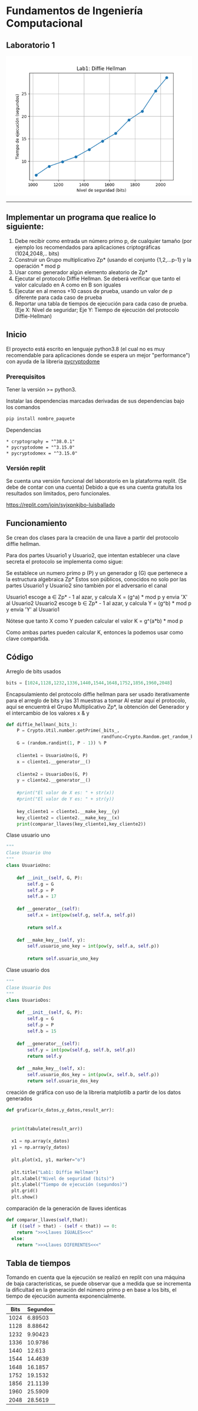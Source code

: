 # Fundamentos de Ingeniería Computacional #

## Laboratorio 1 ##

![grafica_resultados](https://raw.githubusercontent.com/luisballado/fund_ing_comp_labs/main/Diffie_Hellman_graph.png "Grafica de resultados")
- - - -

## Implementar un programa que realice lo siguiente: ##

1. Debe recibir como entrada un número primo p, de cualquier tamaño (por ejemplo los recomendados para aplicaciones criptográficas (1024,2048,.. bits)
2. Construir un Grupo multiplicativo Zp* (usando el conjunto {1,2,...p-1} y la operación * mod p
3. Usar como generador algún elemento aleatorio de Zp*
4. Ejecutar el protocolo Diffie Hellman. Se deberá verificar que tanto el valor calculado en A como en B son iguales
5. Ejecutar en al menos +10 casos de prueba, usando un valor de p diferente para cada caso de prueba
6. Reportar una tabla de tiempos de ejecución para cada caso de prueba. (Eje X: Nivel de seguridar; Eje Y: Tiempo de ejecución del protocolo Diffie-Hellman)

## Inicio

El proyecto está escrito en lenguaje python3.8 (el cual no es muy recomendable para aplicaciones donde se espera un mejor "performance") 
con ayuda de la libreria [pycryptodome](https://www.pycryptodome.org/ "pycryptodome")

### Prerequisitos

Tener la versión >= python3.

Instalar las dependencias marcadas derivadas de sus dependencias bajo los comandos 

```bash
pip install nombre_paquete
```

Dependencias

```
* cryptography = "^38.0.1"
* pycryptodome = "^3.15.0"
* pycryptodomex = "^3.15.0"
```

### Versión replit

Se cuenta una versión funcional del laboratorio en la plataforma replit. (Se debe de contar con una cuenta)
Debido a que es una cuenta gratuita los resultados son limitados, pero funcionales.

https://replit.com/join/syjxpnkjbo-luisballado


## Funcionamiento

Se crean dos clases para la creación de una llave a partir del protocolo diffie hellman.

Para dos partes Usuario1 y Usuario2, que intentan establecer una clave secreta el protocolo se implementa como sigue:

Se establece un numero primo p (P) y un generador g (G) que pertenece a la estructura algebraica Zp* 
Estos son públicos, conocidos no solo por las partes Usuario1 y Usuario2 sino también por el adversario el canal

Usuario1 escoge a ∈ Zp* - 1 al azar, y calcula X = (g^a) * mod p y envia 'X' al Usuario2
Usuario2 escoge b ∈ Zp* - 1 al azar, y calcula Y = (g^b) * mod p y envia 'Y' al Usuario1

Nótese que tanto X como Y pueden calcular el valor K = g^(a*b) * mod p

Como ambas partes pueden calcular K, entonces la podemos usar como clave compartida. 

## Código

Arreglo de bits usados

```python
bits = [1024,1128,1232,1336,1440,1544,1648,1752,1856,1960,2048]
```

Encapsulamiento del protocolo diffie hellman para ser usado iterativamente para el arreglo de bits y las 31 muestras a tomar
Al estar aquí el protocolo, aquí se encuentrá el Grupo Multiplicativo Zp*, la obtención del Generador y el intercambio de los valores x & y

```python
def diffie_hellman(_bits_):
    P = Crypto.Util.number.getPrime(_bits_,
                                    randfunc=Crypto.Random.get_random_bytes)
    G = (random.randint(1, P - 1)) % P

    cliente1 = UsuarioUno(G, P)
    x = cliente1.__generator__()

    cliente2 = UsuarioDos(G, P)
    y = cliente2.__generator__()

    #print("El valor de X es: " + str(x))
    #print("El valor de Y es: " + str(y))

    key_cliente1 = cliente1.__make_key__(y)
    key_cliente2 = cliente2.__make_key__(x)
    print(comparar_llaves(key_cliente1,key_cliente2))
```

Clase usuario uno

```python
"""
Clase Usuario Uno
"""
class UsuarioUno:

    def __init__(self, G, P):
        self.g = G
        self.p = P
        self.a = 17

    def __generator__(self):
        self.x = int(pow(self.g, self.a, self.p))

        return self.x

    def __make_key__(self, y):
        self.usuario_uno_key = int(pow(y, self.a, self.p))

        return self.usuario_uno_key


```

Clase usuario dos

```python
"""
Clase Usuario Dos
"""
class UsuarioDos:

    def __init__(self, G, P):
        self.g = G
        self.p = P
        self.b = 15

    def __generator__(self):
        self.y = int(pow(self.g, self.b, self.p))
        return self.y

    def __make_key__(self, x):
        self.usuario_dos_key = int(pow(x, self.b, self.p))
        return self.usuario_dos_key
```

creación de gráfica con uso de la libreria matplotlib a partir de los datos generados


```python
def graficar(x_datos,y_datos,result_arr):

  
  print(tabulate(result_arr))
  
  x1 = np.array(x_datos)
  y1 = np.array(y_datos)
  
  plt.plot(x1, y1, marker="o")
  
  plt.title("Lab1: Diffie Hellman")
  plt.xlabel("Nivel de seguridad (bits)")
  plt.ylabel("Tiempo de ejecución (segundos)")
  plt.grid()
  plt.show()
```

comparación de la generación de llaves identicas


```python
def comparar_llaves(self,that):
  if ((self > that) - (self < that)) == 0:
    return ">>>Llaves IGUALES<<<"
  else:
    return ">>>Llaves DIFERENTES<<<"
```
## Tabla de tiempos

Tomando en cuenta que la ejecución se realizó en replit con una máquina de baja caracteristicas, se puede observar que a medida que se incrementa la dificultad en la generación del número primo p en base a los bits, el tiempo de ejecución aumenta exponencialmente.

 Bits | Segundos
----- | --------
 1024 | 6.89503
 1128 | 8.88642
 1232 | 9.90423
 1336 | 10.9786
 1440 | 12.613
 1544 | 14.4639
 1648 | 16.1857
 1752 | 19.1532
 1856 | 21.1139
 1960 | 25.5909
 2048 | 28.5619